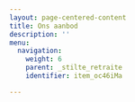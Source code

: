 ```yaml
---
layout: page-centered-content
title: Ons aanbod
description: ''
menu:
  navigation:
    weight: 6
    parent: _stilte_retraite
    identifier: item_oc46iMa

---
```

